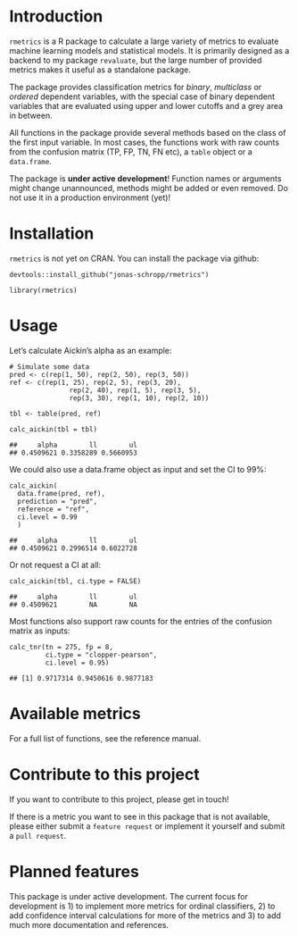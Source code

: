 # Introduction

`rmetrics` is a R package to calculate a large variety of metrics to
evaluate machine learning models and statistical models. It is primarily
designed as a backend to my package `revaluate`, but the large number of
provided metrics makes it useful as a standalone package.

The package provides classification metrics for *binary*, *multiclass*
or *ordered* dependent variables, with the special case of binary
dependent variables that are evaluated using upper and lower cutoffs and
a grey area in between.

All functions in the package provide several methods based on the class
of the first input variable. In most cases, the functions work with raw
counts from the confusion matrix (TP, FP, TN, FN etc), a `table` object
or a `data.frame`.

The package is **under active development**! Function names or arguments
might change unannounced, methods might be added or even removed. Do not
use it in a production environment (yet)!

# Installation

`rmetrics` is not yet on CRAN. You can install the package via github:

    devtools::install_github("jonas-schropp/rmetrics")

    library(rmetrics)

# Usage

Let’s calculate Aickin’s alpha as an example:

    # Simulate some data
    pred <- c(rep(1, 50), rep(2, 50), rep(3, 50))
    ref <- c(rep(1, 25), rep(2, 5), rep(3, 20),
                   rep(2, 40), rep(1, 5), rep(3, 5),
                   rep(3, 30), rep(1, 10), rep(2, 10))

    tbl <- table(pred, ref)

    calc_aickin(tbl = tbl)

    ##     alpha        ll        ul 
    ## 0.4509621 0.3358289 0.5660953

We could also use a data.frame object as input and set the CI to 99%:

    calc_aickin(
      data.frame(pred, ref),
      prediction = "pred",
      reference = "ref",
      ci.level = 0.99
      )

    ##     alpha        ll        ul 
    ## 0.4509621 0.2996514 0.6022728

Or not request a CI at all:

    calc_aickin(tbl, ci.type = FALSE)

    ##     alpha        ll        ul 
    ## 0.4509621        NA        NA

Most functions also support raw counts for the entries of the confusion
matrix as inputs:

    calc_tnr(tn = 275, fp = 8, 
             ci.type = "clopper-pearson", 
             ci.level = 0.95)

    ## [1] 0.9717314 0.9450616 0.9877183

# Available metrics

For a full list of functions, see the reference manual.

# Contribute to this project

If you want to contribute to this project, please get in touch!

If there is a metric you want to see in this package that is not
available, please either submit a `feature request` or implement it
yourself and submit a `pull request`.

# Planned features

This package is under active development. The current focus for
development is 1) to implement more metrics for ordinal classifiers, 2)
to add confidence interval calculations for more of the metrics and 3)
to add much more documentation and references.
